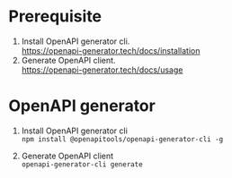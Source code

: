 # Prerequisite

1. Install OpenAPI generator cli.  
   https://openapi-generator.tech/docs/installation
2. Generate OpenAPI client.  
   https://openapi-generator.tech/docs/usage

# OpenAPI generator

1. Install OpenAPI generator cli  
   `npm install @openapitools/openapi-generator-cli -g`

2. Generate OpenAPI client  
   `openapi-generator-cli generate`

